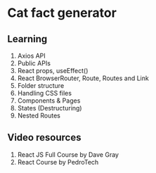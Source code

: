 # Cat fact generator

## Learning

1. Axios API
2. Public APIs
3. React props, useEffect()
4. React BrowserRouter, Route, Routes and Link
5. Folder structure
6. Handling CSS files
7. Components & Pages
8. States (Destructuring)
9. Nested Routes

## Video resources

1. React JS Full Course by Dave Gray
2. React Course by PedroTech
